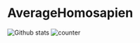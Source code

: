 # AverageHomosapien

![Github stats](https://github-readme-stats.vercel.app/api?username=AverageHomosapien)
![counter](https://en7ptzn1qlceh0b.m.pipedream.net)